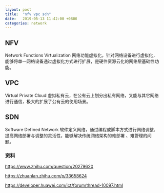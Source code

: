 ```yaml
---
layout: post
title:  "nfv vpc sdn"
date:   2019-05-13 11:42:00 +0800
categories: network
---
```


## NFV

  Network Functions Virtualization 网络功能虚拟化，针对网络设备进行虚拟化，能够将单一网络设备通过虚拟化方式进行扩展，是硬件资源云化的网络层基础性功能。

## VPC

  Virtual Private Cloud 虚拟私有云，在公有云上划分出私有网络，又能与其它网络进行通信，极大的扩展了公有云的使用场景。
  
## SDN

  Software Defined Network 软件定义网络，通过编程或脚本方式进行网络调整，提高网络部署与调整的灵活性，能够解决传统网络架构的难部署
、难管理的问题。

### 资料

https://www.zhihu.com/question/20279620

https://zhuanlan.zhihu.com/p/33658624

https://developer.huawei.com/ict/forum/thread-10097.html

